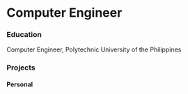 # Computer Engineer

### Education
Computer Engineer, Polytechnic University of the Philippines

### Projects
#### Personal
